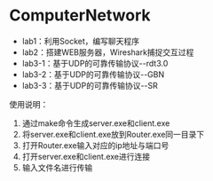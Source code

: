 # ComputerNetwork

- lab1：利用Socket，编写聊天程序
- lab2：搭建WEB服务器，Wireshark捕捉交互过程
- lab3-1：基于UDP的可靠传输协议--rdt3.0
- lab3-2：基于UDP的可靠传输协议--GBN
- lab3-3：基于UDP的可靠传输协议--SR

使用说明：
1. 通过make命令生成server.exe和client.exe
2. 将server.exe和client.exe放到Router.exe同一目录下
3. 打开Router.exe输入对应的ip地址与端口号
4. 打开server.exe和client.exe进行连接
5. 输入文件名进行传输